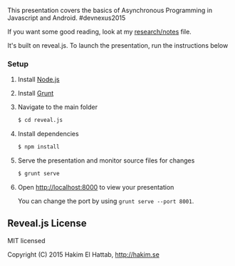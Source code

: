 This presentation covers the basics of Asynchronous Programming in Javascript and Android.  #devnexus2015

If you want some good reading, look at my <a href="/RESEARCH.md">research/notes</a> file.

It's built on reveal.js.  To launch the presentation, run the instructions below

### Setup

1. Install [Node.js](http://nodejs.org/)

2. Install [Grunt](http://gruntjs.com/getting-started#installing-the-cli)

3. Navigate to the main folder
   ```sh
   $ cd reveal.js
   ```

4. Install dependencies
   ```sh
   $ npm install
   ```

5. Serve the presentation and monitor source files for changes
   ```sh
   $ grunt serve
   ```

6. Open <http://localhost:8000> to view your presentation

   You can change the port by using `grunt serve --port 8001`.


## Reveal.js License

MIT licensed

Copyright (C) 2015 Hakim El Hattab, http://hakim.se
